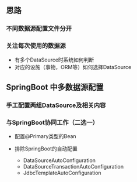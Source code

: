 ## 思路

### 不同数据源配置文件分开

### 关注每次使用的数据源

* 有多个DataSource时系统如何判断
* 对应的设施（事物，ORM等）如何选择DataSource


## SpringBoot 中多数据源配置

### 手工配置两组DataSource及相关内容

### 与SpringBoot协同工作（二选一）

* 配置@Primary类型的Bean

* 排除SpringBoot的自动配置
    * DataSourceAutoConfiguration 
    * DataSourceTransactionAutoConfiguration
    * JdbcTemplateAutoConfiguration